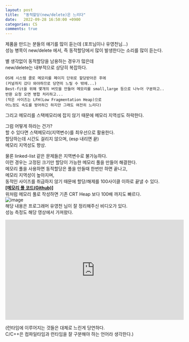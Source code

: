 ```yaml
---
layout: post
title:  "동적할당(new/delete)은 느리다"
date:   2022-09-28 16:50:00 +0900
categories: CS
comments: true
---
```

제품을 만드는 분들의 얘기를 많이 듣는데 (포프님이나 유영천님...)  
성능 병목이 new/delete 에서, 즉 동적할당에서 많이 발생한다는 소리를 많이 듣는다.  

별 생각없이 동적할당을 남용하는 경우가 많은데  
new/delete는 내부적으로 상당히 복잡하다.  
```
OS에 시스템 콜로 메모리를 페이지 단위로 할당받아온 후에  
(커널까지 갔다 와야하므로 당연히 느릴 수 밖에...)  
Best-fit을 위해 몇개의 버킷을 만들어 메모리를 small,large 등으로 나누어 구분하고..  
반환 요청 오면 병합 처리하고...  
(작은 사이즈는 LFH(Low Fragmentation Heap)으로  
어느정도 속도를 방어하긴 하지만 그래도 여전히 느리다)  
```
그리고 메모리를 스택메모리에 잡지 않기 때문에 메모리 지역성도 하락한다.  

그럼 어떻게 하라는 건가?  
할 수 있다면 스택메모리(지역변수)를 최우선으로 활용한다.  
할당하는데 시간도 걸리지 않으며, (esp 내리면 끝)  
메모리 지역성도 향상.

물론 linked-list 같은 문제들은 지역변수로 불가능하다.  
이런 경우는 고정된 크기만 할당이 가능한 메모리 풀을 만들어 해결한다.  
메모리 풀을 사용하면 동적할당은 풀을 만들때 한번만 하면 끝나고,  
메모리 지역성이 높아지며,  
동적인 사이즈를 취급하지 않기 때문에 할당/해제를 100사이클 이하로 끝낼 수 있다.  
[**[메모리 풀 코드(Github)]**](https://github.com/Ria9993/PlayGround/tree/main/Static%20Memory%20Pool)  
위처럼 메모리 풀로 작성하면 기존 CRT Heap 보다 100배 까지도 빠르다.   
![image](https://user-images.githubusercontent.com/44316628/193073869-d7c8a50b-9ae9-404a-8da5-cf02977bdc21.png)  
해당 내용은 프로그래머 유영천 님이 잘 정리해주신 비디오가 있다.  
성능 측정도 해당 영상에서 가져왔다.  
<iframe width="560" height="315" src="https://www.youtube.com/embed/wB74q02x_P0" title="YouTube video player" frameborder="0" allow="accelerometer; autoplay; clipboard-write; encrypted-media; gyroscope; picture-in-picture" allowfullscreen></iframe>

(런타임에 이루어지는 것들은 대체로 느린게 당연하다.  
C/C++은 컴파일타임과 런타임을 잘 구분해야 하는 언어라 생각한다.)